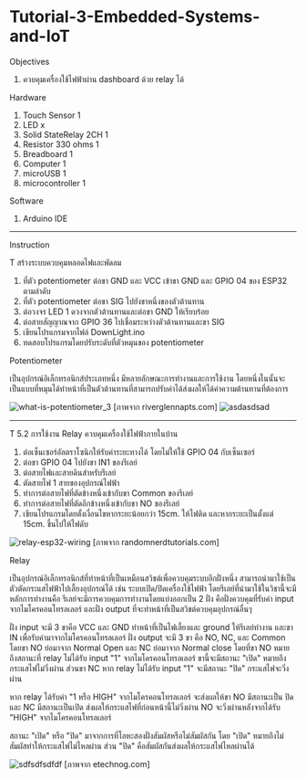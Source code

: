 # Tutorial-3-Embedded-Systems-and-IoT


Objectives
1.	ควบคุมเครื่องใช้ไฟฟ้าผ่าน dashboard ด้วย relay ได้

Hardware
1.	Touch Sensor          1	        
2.	LED		                x
4.  Solid StateRelay 2CH  1
5.  Resistor 330 ohms     1
4.	Breadboard            1
5.	Computer	            1
6.	microUSB	            1
7.	microcontroller       1   

Software
1. Arduino IDE
--------------------
Instruction

T สร้างระบบควบคุมหลอดไฟและพัดลม
1. ที่ตัว potentiometer ต่อขา GND และ VCC เข้าขา GND และ GPIO 04 ของ ESP32 ตามลำดับ
2. ที่ตัว potentiometer ต่อขา SIG ไปยังขาหนึ่งของตัวต้านทาน
3. ต่อวงจร LED 1 ดวงจากตัวต้านทานและต่อขา GND ให้เรียบร้อย
4. ต่อสายสัญญาณจาก GPIO 36 ไปเชื่อมระหว่างตัวต้านทานและขา SIG
5. เขียนโปรแกรมจากไฟล์ DownLight.ino
6. ทดสอบโปรแกรมโดยปรับระดับที่ตัวหมุนของ potentiometer

Potentiometer

เป็นอุปกรณ์อิเล็กทรอนิกส์ประเภทหนึ่ง มีหลายลักษณะการทำงานและการใช้งาน โดยหนึ่งในนั้นจะเป็นแบบที่หมุนได้ทำหน้าที่เป็นตัวต้านทานที่สามารถปรับค่าได้ส่งผลให้ได้ค่าความต้านทานที่ต้องการ

![what-is-potentiometer_3](https://user-images.githubusercontent.com/125423996/219269830-60df34ee-ca69-4e41-8c50-99788d37e086.jpg)
[ภาพจาก riverglennapts.com]
![asdasdsad](https://user-images.githubusercontent.com/125423996/219522043-142f2464-51ba-4b6b-92a0-c2ffe9662d04.JPG)


--------------------

T 5.2 การใช้งาน Relay ควบคุมเครื่องใช้ไฟฟ้าภายในบ้าน
1. ต่อเซ็นเซอร์อัลตราโซนิกให้รับค่าระยะทางได้ โดยไม่ให้ใช้ GPIO 04 กับเซ็นเซอร์
1. ต่อขา GPIO 04 ไปยังขา IN1 ของรีเลย์
2. ต่อสายไฟและสายดินสำหรับรีเลย์
3. ตัดสายไฟ 1 สายของอุปกรณ์ไฟฟ้า
4. ทำการต่อสายไฟที่ตัดข้างหนึ่งเข้ากับขา Common ของรีเลย์
5. ทำการต่อสายไฟที่ตัดอีกข้างหนึ่งเข้ากับขา NO ของรีเลย์
6. เขียนโปรแกรมโดยตั้งเงื่อนไขหากระยะน้อยกว่า 15cm. ให้ไฟติด และหากระยะเป็นตั้งแต่ 15cm. ขึ้นไปให้ไฟดับ


![relay-esp32-wiring](https://user-images.githubusercontent.com/125423996/219270742-3a012498-10bc-4e7e-9985-c47089516265.jpg)
[ภาพจาก randomnerdtutorials.com]


Relay

เป็นอุปกรณ์อิเล็กทรอนิกส์ที่ทำหน้าที่เป็นเหมือนสวิชต์เพื่อควบคุมระบบอีกฝั่งหนึ่ง สามารถนำมาใช้เป็นตัวตัดกระแสไฟฟ้าไปเลี้ยงอุปกรณ์ได้ เช่น ระบบเปิด/ปิดเครื่องใช้ไฟฟ้า โดยรีเลย์ที่นำมาใช้ในวิชานี้จะมีหลักการทำงานคือ รีเลย์จะมีการควบคุมการทำงานโดยแบ่งออกเป็น 2 ฝั่ง คือฝั่งควบคุมที่รับค่า input จากไมโครคอนโทรลเลอร์ และฝั่ง output ที่จะทำหน้าที่เป็นสวิชต์ควบคุมอุปกรณ์อื่นๆ

ฝั่ง input จะมี 3 ขาคือ VCC และ GND ทำหน้าที่เป็นไฟเลี้ยงและ ground ให้รีเลย์ทำงาน และขา IN เพื่อรับค่ามาจากไมโครคอนโทรลเลอร์
ฝั่ง output จะมี 3 ขา  คือ NO, NC, และ Common โดยขา NO ย่อมาจาก Normal Open และ NC ย่อมาจาก Normal close โดยที่ขา NO หมายถึงสถานะที่ relay ไม่ได้รับ input "1" จากไมโครคอนโทรลเลอร์ ขานี้จะมีสถานะ "เปิด" หมายถึงกระแสไฟไม่วิ่งผ่าน ส่วนขา NC หาก relay ไม่ได้รับ input "1" จะมีสถานะ "ปิด" กระแสไฟจะวิ่งผ่าน

หาก relay ได้รับค่า "1 หรือ HIGH" จากไมโครคอนโทรลเลอร์ จะส่งผลให้ขา NO มีสถานะเป็น ปิด และ NC มีสถานะเป็นเปิด ส่งผลให้กระแสไฟที่ก่อนหน้านี้ไม่วิ่งผ่าน NO จะวิ่งผ่านหลังจากได้รับ "HIGH" จากไมโครคอนโทรลเลอร์

สถานะ "เปิด" หรือ "ปิด" มาจากการที่โลหะสองฝั่งสัมผัสหรือไม่สัมผัสกัน โดย "เปิด" หมายถึงไม่สัมผัสทำให้กระแสไฟไม่ไหลผ่าน ส่วน "ปิด" คือสัมผัสกันส่งผลให้กระแสไฟไหลผ่านได้

![sdfsdfsdfdf](https://user-images.githubusercontent.com/125423996/219522596-739e4e98-6796-4952-8fa4-ce29fc6ba3c9.JPG)
[ภาพจาก etechnog.com]


